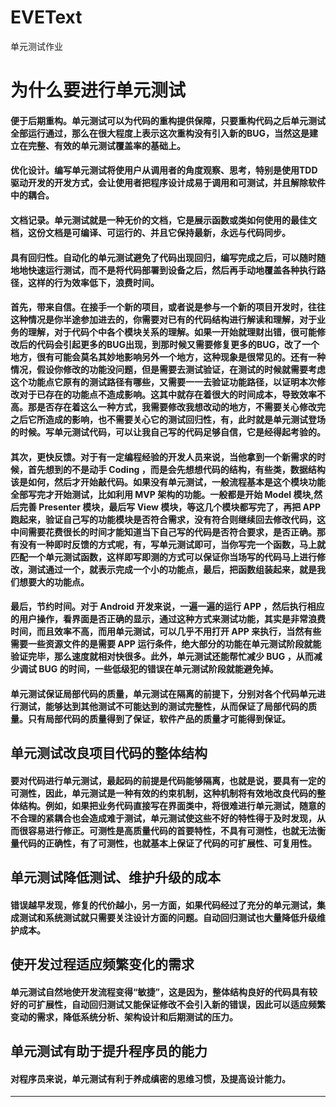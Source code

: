 # EVEText
单元测试作业


# **为什么要进行单元测试**

   #### 便于后期重构。单元测试可以为代码的重构提供保障，只要重构代码之后单元测试全部运行通过，那么在很大程度上表示这次重构没有引入新的BUG，当然这是建立在完整、有效的单元测试覆盖率的基础上。
   #### 优化设计。编写单元测试将使用户从调用者的角度观察、思考，特别是使用TDD驱动开发的开发方式，会让使用者把程序设计成易于调用和可测试，并且解除软件中的耦合。
   #### 文档记录。单元测试就是一种无价的文档，它是展示函数或类如何使用的最佳文档，这份文档是可编译、可运行的、并且它保持最新，永远与代码同步。
   #### 具有回归性。自动化的单元测试避免了代码出现回归，编写完成之后，可以随时随地地快速运行测试，而不是将代码部署到设备之后，然后再手动地覆盖各种执行路径，这样的行为效率低下，浪费时间。
   #### 首先，带来自信。在接手一个新的项目，或者说是参与一个新的项目开发时，往往这种情况是你半途参加进去的，你需要对已有的代码结构进行解读和理解，对于业务的理解，对于代码个中各个模块关系的理解。如果一开始就理财出错，很可能修改后的代码会引起更多的BUG出现，到那时候又需要修复更多的BUG，改了一个地方，很有可能会莫名其妙地影响另外一个地方，这种现象是很常见的。还有一种情况，假设你修改的功能没问题，但是需要去测试验证，在测试的时候就需要考虑这个功能点它原有的测试路径有哪些，又需要一一去验证功能路径，以证明本次修改对于已存在的功能点不造成影响。这其中就存在着很大的时间成本，导致效率不高。那是否存在着这么一种方式，我需要修改我想改动的地方，不需要关心修改完之后它所造成的影响，也不需要关心它的测试回归性，有，此时就是单元测试登场的时候。写单元测试代码，可以让我自己写的代码足够自信，它是经得起考验的。
   ####  其次，更快反馈。对于有一定编程经验的开发人员来说，当他拿到一个新需求的时候，首先想到的不是动手 Coding ，而是会先想想代码的结构，有些类，数据结构该是如何，然后才开始敲代码。如果没有单元测试，一般流程基本是这个模块功能全部写完才开始测试，比如利用 MVP 架构的功能。一般都是开始 Model 模块,然后完善 Presenter 模块，最后写 View 模块，等这几个模块都写完了，再把 APP 跑起来，验证自己写的功能模块是否符合需求，没有符合则继续回去修改代码，这中间需要花费很长的时间才能知道当下自己写的代码是否符合要求，是否正确。那有没有一种即时反馈的方式呢，有，写单元测试即可，当你写完一个函数，马上就匹配一个单元测试函数，这样即写即测的方式可以保证你当场写的代码马上进行修改，测试通过一个，就表示完成一个小的功能点，最后，把函数组装起来，就是我们想要大的功能点。
   #### 最后，节约时间。对于 Android 开发来说，一遍一遍的运行 APP ，然后执行相应的用户操作，看界面是否正确的显示，通过这种方式来测试功能，其实是非常浪费时间，而且效率不高，而用单元测试，可以几乎不用打开 APP 来执行，当然有些需要一些资源文件的是需要 APP 运行条件，绝大部分的功能在单元测试阶段就能验证完毕，那么速度就相对快很多。此外，单元测试还能帮忙减少 BUG ，从而减少调试 BUG 的时间，一些低级犯的错误在单元测试阶段就能避免掉。
   
  #### 单元测试保证局部代码的质量，单元测试在隔离的前提下，分别对各个代码单元进行测试，能够达到其他测试不可能达到的测试完整性，从而保证了局部代码的质量。只有局部代码的质量得到了保证，软件产品的质量才可能得到保证。

  ## 单元测试改良项目代码的整体结构
  #### 要对代码进行单元测试，最起码的前提是代码能够隔离，也就是说，要具有一定的可测性，因此，单元测试是一种有效的约束机制，这种机制将有效地改良代码的整体结构。例如，如果把业务代码直接写在界面类中，将很难进行单元测试，随意的不合理的紧耦合也会造成难于测试，单元测试使这些不好的特性得于及时发现，从而很容易进行修正。可测性是高质量代码的首要特性，不具有可测性，也就无法衡量代码的正确性，有了可测性，也就基本上保证了代码的可扩展性、可复用性。

## 单元测试降低测试、维护升级的成本
#### 错误越早发现，修复的代价越小，另一方面，如果代码经过了充分的单元测试，集成测试和系统测试就只需要关注设计方面的问题。自动回归测试也大量降低升级维护成本。

## 使开发过程适应频繁变化的需求
#### 单元测试自然地使开发流程变得“敏捷”，这是因为，整体结构良好的代码具有较好的可扩展性，自动回归测试又能保证修改不会引入新的错误，因此可以适应频繁变动的需求，降低系统分析、架构设计和后期测试的压力。

## 单元测试有助于提升程序员的能力
#### 对程序员来说，单元测试有利于养成缜密的思维习惯，及提高设计能力。








---
